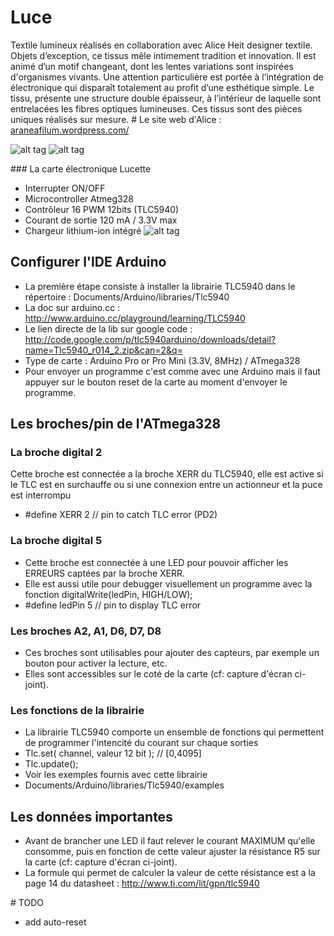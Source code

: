 # Luce
Textile lumineux réalisés en collaboration avec Alice Heit designer textile. Objets d’exception, ce tissus mêle intimement tradition et innovation. Il est animé d’un motif changeant, dont les lentes variations sont inspirées d'organismes vivants. Une attention particulière est portée à l’intégration de électronique qui disparaît totalement au profit d’une esthétique simple. Le tissu, présente une structure double épaisseur, à l’intérieur de laquelle sont entrelacées les fibres optiques lumineuses. Ces tissus sont des pièces uniques réalisés sur mesure.
# Le site web d'Alice : <a href="https://araneafilum.wordpress.com/" rel="nofollow">araneafilum.wordpress.com/</a>

![alt tag](https://farm8.staticflickr.com/7762/18261111032_ac43080403_z_d.jpg)
![alt tag](https://farm6.staticflickr.com/5506/29792500474_7d4b125e57_z_d.jpg)

### La carte électronique Lucette
- Interrupter ON/OFF
- Microcontroller Atmeg328
- Contrôleur 16 PWM 12bits (TLC5940)
- Courant de sortie 120 mA / 3.3V max
- Chargeur lithium-ion intégré
![alt tag](https://farm2.staticflickr.com/1562/25915319424_2622f2de8f_z_d.jpg)

## Configurer l'IDE Arduino
 - La première étape consiste à installer la librairie TLC5940 dans le répertoire : Documents/Arduino/libraries/Tlc5940
 - La doc sur arduino.cc : http://www.arduino.cc/playground/learning/TLC5940
 - Le lien directe de la lib sur google code : http://code.google.com/p/tlc5940arduino/downloads/detail?name=Tlc5940_r014_2.zip&can=2&q=
 - Type de carte : Arduino Pro or Pro Mini (3.3V, 8MHz) / ATmega328
 - Pour envoyer un programme c'est comme avec une Arduino mais il faut appuyer sur le bouton reset de la carte au moment d'envoyer le programme.

## Les broches/pin de l'ATmega328
### La broche digital 2
Cette broche est connectée a la broche XERR du TLC5940, elle est active si le TLC est en surchauffe ou si une connexion entre un actionneur et la puce est interrompu 
 - #define XERR 2 // pin to catch TLC error (PD2)

### La broche digital 5
 - Cette broche est connectée à une LED pour pouvoir afficher les ERREURS captées par la broche XERR.
 - Elle est aussi utile pour debugger visuellement un programme avec la fonction digitalWrite(ledPin, HIGH/LOW);
 - #define ledPin 5 // pin to display TLC error

### Les broches A2, A1, D6, D7, D8
 - Ces broches sont utilisables pour ajouter des capteurs, par exemple un bouton pour activer la lecture, etc.
 - Elles sont accessibles sur le coté de la carte (cf: capture d'écran ci-joint).

### Les fonctions de la librairie
- La librairie TLC5940 comporte un ensemble de fonctions qui permettent de programmer l'intencité du courant sur chaque sorties
- Tlc.set( channel, valeur 12 bit ); // [0,4095]
- Tlc.update();
- Voir les exemples fournis avec cette librairie
 - Documents/Arduino/libraries/Tlc5940/examples

## Les données importantes
- Avant de brancher une LED il faut relever le courant MAXIMUM qu'elle consomme, puis en fonction de cette valeur ajuster la résistance R5 sur la carte (cf: capture d'écran ci-joint).
 - La formule qui permet de calculer la valeur de cette résistance est a la page 14 du datasheet : http://www.ti.com/lit/gpn/tlc5940

# TODO
- add auto-reset
